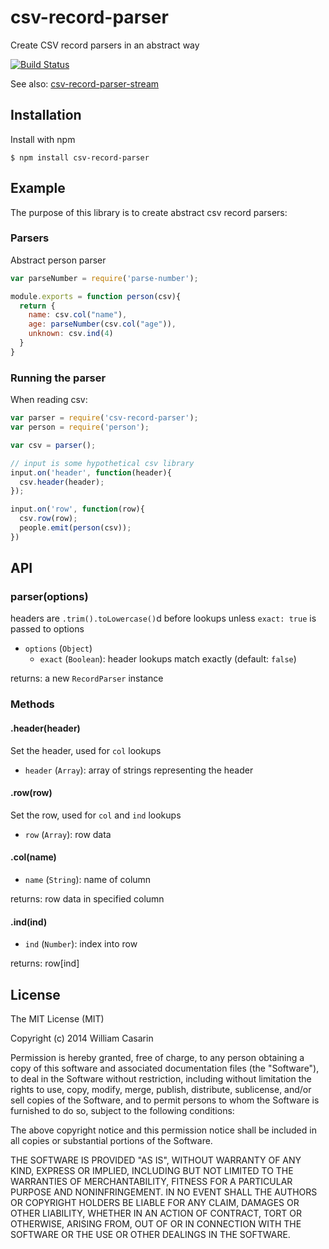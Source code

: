 
# csv-record-parser

  Create CSV record parsers in an abstract way

  [![Build Status](https://travis-ci.org/jb55/csv-record-parser.png)](https://travis-ci.org/jb55/csv-record-parser)

  See also: [csv-record-parser-stream](https://github.com/jb55/csv-record-parser-stream)

## Installation

  Install with npm

    $ npm install csv-record-parser

## Example

The purpose of this library is to create abstract csv record parsers:

### Parsers

Abstract person parser

```js
var parseNumber = require('parse-number');

module.exports = function person(csv){
  return {
    name: csv.col("name"),
    age: parseNumber(csv.col("age")),
    unknown: csv.ind(4)
  }
}
```

### Running the parser

When reading csv:

```js
var parser = require('csv-record-parser');
var person = require('person');

var csv = parser();

// input is some hypothetical csv library
input.on('header', function(header){
  csv.header(header);
});

input.on('row', function(row){
  csv.row(row);
  people.emit(person(csv));
}) 
```

## API

### parser(options)

headers are `.trim().toLowercase()`d before lookups unless `exact: true` is
passed to options

* `options` (`Object`)
  - `exact` (`Boolean`): header lookups match exactly (default: `false`)

returns: a new `RecordParser` instance

### Methods

#### .header(header)

Set the header, used for `col` lookups

* `header` (`Array`): array of strings representing the header

#### .row(row)

Set the row, used for `col` and `ind` lookups

* `row` (`Array`): row data

#### .col(name)

* `name` (`String`): name of column

returns: row data in specified column

#### .ind(ind)

* `ind` (`Number`): index into row

returns: row[ind]

## License

  The MIT License (MIT)

  Copyright (c) 2014 William Casarin

  Permission is hereby granted, free of charge, to any person obtaining a copy
  of this software and associated documentation files (the "Software"), to deal
  in the Software without restriction, including without limitation the rights
  to use, copy, modify, merge, publish, distribute, sublicense, and/or sell
  copies of the Software, and to permit persons to whom the Software is
  furnished to do so, subject to the following conditions:

  The above copyright notice and this permission notice shall be included in
  all copies or substantial portions of the Software.

  THE SOFTWARE IS PROVIDED "AS IS", WITHOUT WARRANTY OF ANY KIND, EXPRESS OR
  IMPLIED, INCLUDING BUT NOT LIMITED TO THE WARRANTIES OF MERCHANTABILITY,
  FITNESS FOR A PARTICULAR PURPOSE AND NONINFRINGEMENT. IN NO EVENT SHALL THE
  AUTHORS OR COPYRIGHT HOLDERS BE LIABLE FOR ANY CLAIM, DAMAGES OR OTHER
  LIABILITY, WHETHER IN AN ACTION OF CONTRACT, TORT OR OTHERWISE, ARISING FROM,
  OUT OF OR IN CONNECTION WITH THE SOFTWARE OR THE USE OR OTHER DEALINGS IN
  THE SOFTWARE.
